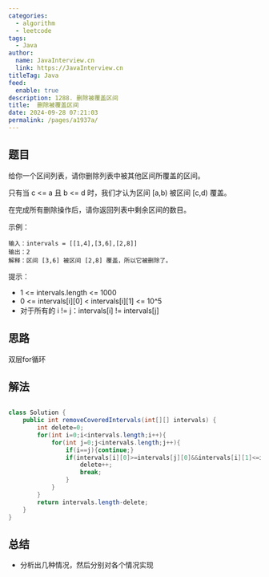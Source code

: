 ```yaml
---
categories: 
  - algorithm
  - leetcode
tags: 
  - Java
author: 
  name: JavaInterview.cn
  link: https://JavaInterview.cn
titleTag: Java
feed: 
  enable: true
description: 1288. 删除被覆盖区间
title:  删除被覆盖区间
date: 2024-09-28 07:21:03
permalink: /pages/a1937a/
---
```


## 题目

给你一个区间列表，请你删除列表中被其他区间所覆盖的区间。

只有当 c <= a 且 b <= d 时，我们才认为区间 [a,b) 被区间 [c,d) 覆盖。

在完成所有删除操作后，请你返回列表中剩余区间的数目。



示例：

    输入：intervals = [[1,4],[3,6],[2,8]]
    输出：2
    解释：区间 [3,6] 被区间 [2,8] 覆盖，所以它被删除了。


提示：​​​​​​

* 1 <= intervals.length <= 1000
* 0 <= intervals[i][0] < intervals[i][1] <= 10^5
* 对于所有的 i != j：intervals[i] != intervals[j]


## 思路

双层for循环

## 解法
```java

class Solution {
    public int removeCoveredIntervals(int[][] intervals) {
        int delete=0;
        for(int i=0;i<intervals.length;i++){
            for(int j=0;j<intervals.length;j++){
                if(i==j){continue;}
                if(intervals[i][0]>=intervals[j][0]&&intervals[i][1]<=intervals[j][1]){
                    delete++;
                    break;
                }
            }
        }
        return intervals.length-delete;
    }
}

```

## 总结

- 分析出几种情况，然后分别对各个情况实现 
